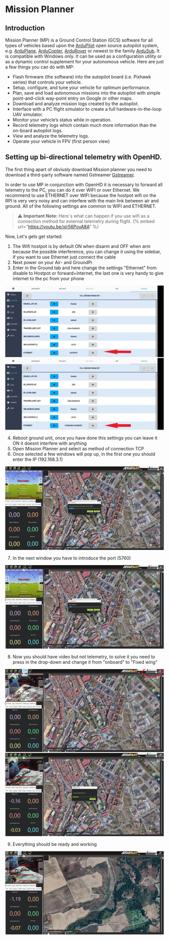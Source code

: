 # Mission Planner

## Introduction

Mission Planner \(MP\) is a Ground Control Station \(GCS\) software for all types of vehicles based upon the [ArduPilot](http://ardupilot.org/) open source autopilot system, e.g. [ArduPlane](http://ardupilot.org/plane/index.html), [ArduCopter](http://ardupilot.org/copter/index.html), [ArduRover](http://ardupilot.org/rover/index.html) or newest to the family [ArduSub](https://www.ardusub.com/). It is compatible with Windows only. It can be used as a configuration utility or as a dynamic control supplement for your autonomous vehicle. Here are just a few things you can do with MP:

* Flash firmware \(the software\) into the autopilot board \(i.e. Pixhawk series\) that controls your vehicle.
* Setup, configure, and tune your vehicle for optimum performance.
* Plan, save and load autonomous missions into the autopilot with simple point-and-click way-point entry on Google or other maps.
* Download and analyze mission logs created by the autopilot.
* Interface with a PC flight simulator to create a full hardware-in-the-loop UAV simulator.
* Monitor your vehicle’s status while in operation.
* Record telemetry logs which contain much more information than the on-board autopilot logs.
* View and analyze the telemetry logs.
* Operate your vehicle in FPV \(first person view\)

## Setting up bi-directional telemetry with OpenHD.
The first thing apart of obviusly download Mission planner you need to download a third-party software named Gstreamer [Gstreamer](https://gstreamer.freedesktop.org/).

In order to use MP in conjunction with OpenHD it is necessary to forward all telemetry to the PC, you can do it over WIFI or over Ethernet. We recommend to use ETHERNET over WIFI because the hostpot wifi on the RPI is very very noisy and can interfere with the main link between air and ground. All of the following settings are common to WIFI and ETHERNET.

> :warning: **Important Note:** Here´s what can happen if you use wifi as a connection method for external telemetry during flight.
{% embed url="https://youtu.be/xjr56PovA8A" %}

Now, Let's gets get started:

1. The Wifi hostpot is by default ON when disarm and OFF when arm because the possible interference, you can change it using the sidebar, if you want to use Ethernet just connect the cable
2. Next power on your Air- and GroundPi
3. Enter in the Ground tab and here change the settings "Ethernet" from disable to Hostpot or forward+internet, the last one is very handy to give internet to the pc from your phone 

![Ground settings](../.gitbook/assets/Ground_hotspot.jpg)
![Ground settings](../.gitbook/assets/Ground_forward.jpg)

4. Reboot ground unit, once you have done this settings you can leave it ON it doesnt interfere with anything
5. Open Mission Planner and select as method of connection TCP
6. Once selected a few windows will pop up, in the first one you should enter the IP (192.168.3.1)
   
![IP](../.gitbook/assets/IP_MSP.png)

7. In the next window you have to introduce the port (5760)

![PORT](../.gitbook/assets/PORT_MSP.png)

8. Now you should have video but not telemetry, to solve it you need to press in the drop-down and change it from "onboard" to "Fixed wing"

![Video but no telemetry](../.gitbook/assets/Onboard_video_no_telemetry.png)
![Loading params](../.gitbook/assets/Fixed_wing_telem_and_video.png)

9. Everything should be ready and working

![Ready](../.gitbook/assets/Load_ready.png)


